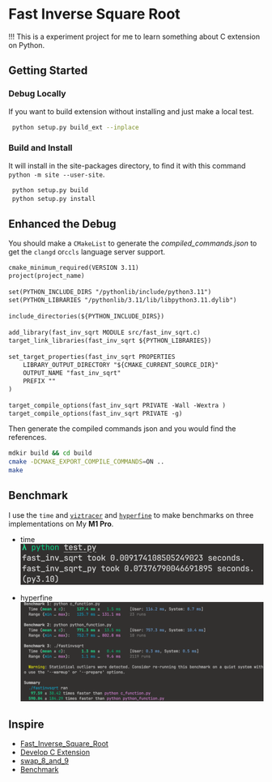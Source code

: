 # Fast Inverse Square Root

!!! This is a experiment project for me to learn something about C extension on
Python.

## Getting Started

### Debug Locally

If you want to build extension without installing and just make a local test.

```sh
 python setup.py build_ext --inplace
```

### Build and Install

It will install in the site-packages directory, to find it with this command `python -m site --user-site`.

```python
 python setup.py build
 python setup.py install
```

## Enhanced the Debug

You should make a `CMakeList` to generate the _compiled_commands.json_ to
get the `clangd` or`ccls` language server support.

```text
cmake_minimum_required(VERSION 3.11)
project(project_name)

set(PYTHON_INCLUDE_DIRS "/pythonlib/include/python3.11")
set(PYTHON_LIBRARIES "/pythonlib/3.11/lib/libpython3.11.dylib")

include_directories(${PYTHON_INCLUDE_DIRS})

add_library(fast_inv_sqrt MODULE src/fast_inv_sqrt.c)
target_link_libraries(fast_inv_sqrt ${PYTHON_LIBRARIES})

set_target_properties(fast_inv_sqrt PROPERTIES
    LIBRARY_OUTPUT_DIRECTORY "${CMAKE_CURRENT_SOURCE_DIR}"
	OUTPUT_NAME "fast_inv_sqrt"
	PREFIX ""
)

target_compile_options(fast_inv_sqrt PRIVATE -Wall -Wextra )
target_compile_options(fast_inv_sqrt PRIVATE -g)

```

Then generate the compiled commands json and you would find the references.

```sh
mdkir build && cd build
cmake -DCMAKE_EXPORT_COMPILE_COMMANDS=ON ..
make
```

## Benchmark

I use the `time` and [`viztracer`](https://github.com/gaogaotiantian/viztracer) and [`hyperfine`](https://github.com/sharkdp/hyperfine) to make benchmarks on three implementations on My **M1 Pro**.

- time
  ![Alt text](assets/time.png)

- hyperfine
  ![Alt text](assets/hyperfine.png)

## Inspire

- [Fast_Inverse_Square_Root](https://en.wikipedia.org/wiki/Fast_inverse_square_root)
- [Develop C Extension](https://docs.python.org/3/extending/extending.html)
- [swap_8_and_9](https://kenschutte.com/python-swap-ints/)
- [Benchmark](https://onestepcode.com/benchmarking-fast-inverse-square-root/)
